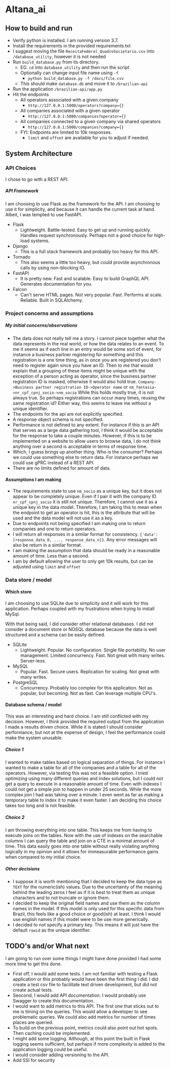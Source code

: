 # Altana_ai
 
## How to build and run
- Verify python is installed. I am running version 3.7.
- Install the requirements in the provided requirements.txt
- I suggest moving the file `ReceitaFederal_QuadroSocietario.csv` into `/database_utility`, however it is not needed
- Run `build_database.py` from its directory.
    - EG. `cd` into `database_utility` and then run the script
    - Optionally can change input file name using `-f`
        - `python build_database.py -f /docs/file.csv`
    - This should make `database.db` and move it to `/brazilian-api`
- Run the application `/brazilian-api/app.py`
- Hit the endpoints
    - All operators associated with a given company
        - `http://127.0.0.1:5000/operators?company={}`
    - All companies associated with a given operator
        - `http://127.0.0.1:5000/companies?operator={}`
    - All companies connected to a given company via shared operators
        - `http://127.0.0.1:5000/companies?company={}`
    - FYI: Endpoints are limited to 10k responses.
        - `limit` and `offset` are available for you to adjust if needed.

## System Architecture

### API Choices
I chose to go with a REST API. 

##### API Framework
I am choosing to use Flask as the framework for the API. I am choosing to use it for simplicity, and
because it can handle the current task at hand. Albeit, I was tempted to use FastAPI.
- Flask
    - Lightweight. Battle-tested. Easy to get up and running quickly. Handles request synchronously. 
    Perhaps not a good choice for high-load systems.
- Django
    - This is a full stack framework and probably too heavy for this API.
- Tornado
    - This also seems a little too heavy, but could provide asynchronous calls by using non-blocking IO.
- FastAPI
    - It is pretty new. Fast and scalable. Easy to build GraphQL API. Generates documentation for you.
- Falcon
    - Can't serve HTML pages. Not very popular. Fast. Performs at scale. Reliable. Built in SQLAlchemy.

### Project concerns and assumptions

##### My initial concerns/observations
- The data does not really tell me a story. I cannot piece together what the data represents in the real world, or how the
data relates to an event. To me it seems as if each line in an entry would be some sort of event, for instance a business
partner registering for something and this registration is a one time thing, as in once you are registered you don't 
need to register again since you have an ID. Then to me that would explain that a grouping of these items might be unique 
with the exception of a person acting as operator, since the business partner registration ID is masked, otherwise it 
would also hold true. `Company->Business partner registration ID->Operator name` or 
`nm_fantasia->nr_cpf_cpnj_socio->nm_socio` While this holds mostly true, it is not always true. So perhaps registrations 
can occur many times, reusing the same registration id? Either way, this seems to leave me without a unique identifier. 
- The endpoints for the api are not explicitly specified. 
- A response object schema is not specified.
- Performance is not defined to any extent. For instance if this is an API that serves as a large data gathering
tool, I think it would be acceptable for the response to take a couple minutes. However, if this is to be implemented
on a website to allow users to browse data, I do not think anything over a second is acceptable in terms of response time.
- Which, I guess brings up another thing. Who is the consumer? Perhaps we could use something else
to return data. For instance perhaps we could use gPRC instead of a REST API.
- There are no limits defined for amount of data.

#### Assumptions I am making
- The requirements state to use `nm_socio` as a unique key, but it does not appear to be completely unique. Even if I 
pair it with the company ID `nr_cpf_cpnj_socio` it is still not unique. Therefore, I cannot use it as a unique key in
the data model. Therefore, I am taking this to mean when the endpoint to get an operator is hit, this is the attribute 
that will be used and the data model will not use it as a key.
- Due to endpoints not being specified I am making one to return companies and one to return operators. 
- I will return all responses in a similar format for consistency. `{'data': [response_data_0, ..., response_data_n]}`. 
Any error messages will also be return in a similar format.
- I am making the assumption that data should be ready in a reasonable amount of time. Less than a second.
- I am by default allowing the user to only get 10k results, but can be adjusted using `limit` and `offset`

### Data store / model
#### Which store
I am choosing to use SQLite due to simplicity and it will work for this application. Perhaps coupled with my
frustrations when trying to install MySql.
 
With that being said, I did consider other relational databases. I did not consider a document store or NOSQL database
because the data is well structured and a schema can be easily defined.
- SQLite
    - Lightweight. Popular. No configuration. Single file portability. No user management. Limited concurrency. Fast.
Not great with many writes. Server-less.
- MySQL
    - Popular. Fast. Secure users. Replication for scaling. Not great with many writes.
- PostgreSQL
    - Concurrency. Probably too complex for this application. Not as popular, but becoming. Not as fast. Can leverage 
 multiple CPU's.

#### Database schema / model
This was an interesting and hard choice. I am still conflicted with my decision. However, I think provided the required 
output from the application I made a results driven choice. While it is stated I should consider performance, but not
at the expense of design, I feel the performance could make the system unusable.
##### Choice 1
I wanted to make tables based on logical separation of things. For instance I wanted to make a table for all of the
companies and a table for all of the operators. However, via testing this was not a feasible option. I tried optimizing
using many different queries and index solutions, but I could not get a query to execute in a reasonable amount of time.
Even with indexes I could not get a simple join to happen in under 25 seconds. While the more complex join I had was
taking over a minute. I even went as far as making a temporary table to index it to make it even faster. I am deciding
this choice takes too long and is not feasible.
##### Choice 2
I am throwing everything into one table. This keeps me from having to execute joins on the tables. Now with the use of
indexes on the searchable columns I can query the table and join on a CTE in a minimal amount of time. This data easily
goes into one table without really violating anything logically in my opinion and it allows for immeasurable performance
gains when compared to my initial choice.
##### Other decisions
- I suppose it is worth mentioning that I decided to keep the data type as `TEXT` for the numeric(ish) values. Due to the
uncertainty of the meaning behind the leading zeros I feel as if it is best to treat them as unique characters and to
not truncate or ignore them.
- I decided to keep the original field names and use them as the column names in the model. If this model is only used
for this specific data from Brazil, this feels like a good choice or good(ish) at least. I think I would use english
names if this model were to be use more generically.
- I decided to not specify a primary key. This means it will just have the default `rowid` as the unique identifier.
 
## TODO's and/or What next
I am going to run over some things I might have done provided I had some more time to get this done.
- First off, I would add some tests. I am not familiar with testing a Flask application or this probably would have
been the first thing I did. I did create a test csv file to facilitate test driven development, but did not create
actual tests. 
- Seocond, I would add API documentation. I would probably use Swagger to create this documentation.
- I would want to add metrics to this API. The first one that sticks out to me is timing on the queries. This would
allow a  developer to see problematic queries. We could also add metrics for number of times places are queried.
- To build on the previous point, metrics could also point out hot spots. Then caching could be implemented.
- I might add some logging. Although, at this point the built in Flask logging seems sufficient, but perhaps if more
complexity is added to the application logging could be useful.
- I would consider adding versioning to the API.
- Add SSl for security